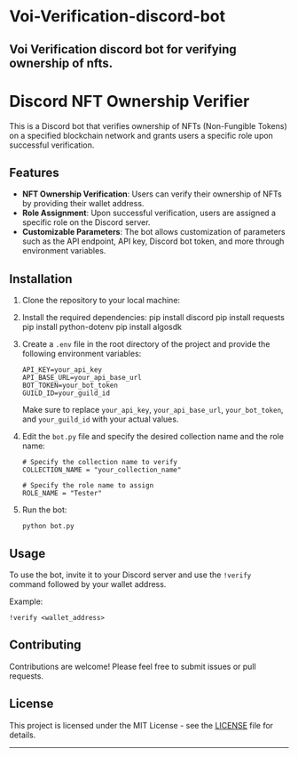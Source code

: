 # Voi-Verification-discord-bot
Voi Verification discord bot for verifying ownership of nfts.
---

# Discord NFT Ownership Verifier

This is a Discord bot that verifies ownership of NFTs (Non-Fungible Tokens) on a specified blockchain network and grants users a specific role upon successful verification.

## Features

- **NFT Ownership Verification**: Users can verify their ownership of NFTs by providing their wallet address.
- **Role Assignment**: Upon successful verification, users are assigned a specific role on the Discord server.
- **Customizable Parameters**: The bot allows customization of parameters such as the API endpoint, API key, Discord bot token, and more through environment variables.

## Installation

1. Clone the repository to your local machine:
   
2. Install the required dependencies:
pip install discord
pip install requests
pip install python-dotenv
pip install algosdk

3. Create a `.env` file in the root directory of the project and provide the following environment variables:

    ```
    API_KEY=your_api_key
    API_BASE_URL=your_api_base_url
    BOT_TOKEN=your_bot_token
    GUILD_ID=your_guild_id
    ```

    Make sure to replace `your_api_key`, `your_api_base_url`, `your_bot_token`, and `your_guild_id` with your actual values.

4. Edit the `bot.py` file and specify the desired collection name and the role name:

    ```
    # Specify the collection name to verify
    COLLECTION_NAME = "your_collection_name"  
    
    # Specify the role name to assign
    ROLE_NAME = "Tester"  
    ```

5. Run the bot:

    ```
    python bot.py
    ```

## Usage

To use the bot, invite it to your Discord server and use the `!verify` command followed by your wallet address.

Example:

```
!verify <wallet_address>
```

## Contributing

Contributions are welcome! Please feel free to submit issues or pull requests.

## License

This project is licensed under the MIT License - see the [LICENSE](LICENSE) file for details.

---
